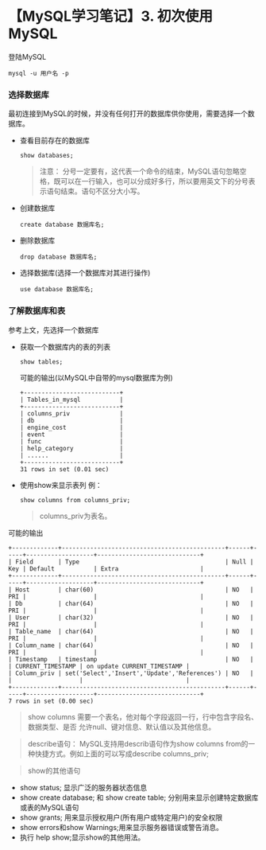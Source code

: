 # 【MySQL学习笔记】3. 初次使用MySQL

登陆MySQL

```
mysql -u 用户名 -p
```

### 选择数据库

最初连接到MySQL的时候，并没有任何打开的数据库供你使用，需要选择一个数据库。

* 查看目前存在的数据库
  
  ```
  show databases;
  ```
  
  > 注意： 分号一定要有，这代表一个命令的结束，MySQL语句忽略空格，既可以在一行输入，也可以分成好多行，所以要用英文下的分号表示语句结束。语句不区分大小写。

* 创建数据库
  
  ```
  create database 数据库名;
  ```

* 删除数据库
  
  ```
  drop database 数据库名;
  ```

* 选择数据库(选择一个数据库对其进行操作)
  
  ```
  use database 数据库名;
  ```

### 了解数据库和表

参考上文，先选择一个数据库

* 获取一个数据库内的表的列表
  
  ```
  show tables;
  ```
  
  可能的输出(以MySQL中自带的mysql数据库为例)
  
  ```
  +---------------------------+
  | Tables_in_mysql           |
  +---------------------------+
  | columns_priv              |
  | db                        |
  | engine_cost               |
  | event                     |
  | func                      |
  | help_category             |
  | ......                    |
  +---------------------------+
  31 rows in set (0.01 sec)
  ```

* 使用show来显示表列
  例：
  
  ```
  show columns from columns_priv;
  ```
  
  > columns_priv为表名。

可能的输出

```
+-------------+----------------------------------------------+------+-----+-------------------+-----------------------------+
| Field       | Type                                         | Null | Key | Default           | Extra                       |
+-------------+----------------------------------------------+------+-----+-------------------+-----------------------------+
| Host        | char(60)                                     | NO   | PRI |                   |                             |
| Db          | char(64)                                     | NO   | PRI |                   |                             |
| User        | char(32)                                     | NO   | PRI |                   |                             |
| Table_name  | char(64)                                     | NO   | PRI |                   |                             |
| Column_name | char(64)                                     | NO   | PRI |                   |                             |
| Timestamp   | timestamp                                    | NO   |     | CURRENT_TIMESTAMP | on update CURRENT_TIMESTAMP |
| Column_priv | set('Select','Insert','Update','References') | NO   |     |                   |                             |
+-------------+----------------------------------------------+------+-----+-------------------+-----------------------------+
7 rows in set (0.00 sec)
```

> show columns 需要一个表名，他对每个字段返回一行，行中包含字段名、数据类型、是否
> 允许null、键对信息、默认值以及其他信息。

> describe语句： MySQL支持用describ语句作为show columns from的一种快捷方式。例如上面的可以写成describe columns_priv;

> show的其他语句

* show status; 显示广泛的服务器状态信息
* show create database; 和 show create table; 分别用来显示创建特定数据库或表的MySQL语句
* show grants; 用来显示授权用户(所有用户或特定用户)的安全权限
* show errors和show Warnings;用来显示服务器错误或警告消息。
* 执行 help show;显示show的其他用法。
